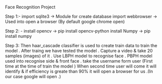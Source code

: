 Face Recognition Project

Step 1:- 
    import sqlite3  -> Module for create database
    import webbrowser -> Used into open a browser (By default google chrome open)

Step 2: - 
    install opencv -> pip install opencv-python
    install Numpy -> pip install numpy
    
Step 3: 
     Then haar_cascade classifier is used to create train data to train the model . After traing we have tested the model .
     Capture a video & take 20 samples (images) of it .
     Use LBPH model to recognise face . PBPH model used into recognise side & front face  .
     take the username form user (First time at the time of train the model )
     When second time user will come it will identify & if efficiency is greate than 90% it will open a browser for us .(In our case google will open .)
    
